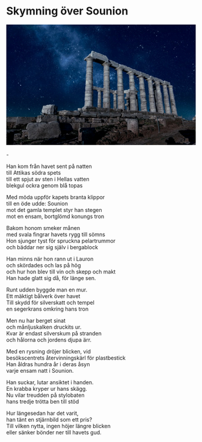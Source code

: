 # Skymning över Sounion

![Sounion](sounion.jpg)

\-

Han kom från havet sent på natten  
till Attikas södra spets  
till ett spjut av sten i Hellas vatten  
blekgul ockra genom blå topas  

Med möda uppför kapets branta klippor  
till en öde udde: Sounion  
mot det gamla templet styr han stegen  
mot en ensam, bortglömd konungs tron  

Bakom honom smeker månen  
med svala fingrar havets rygg till sömns  
Hon sjunger tyst för spruckna pelartrummor  
och bäddar ner sig själv i bergablock  

Han minns när hon rann ut i Lauron  
och skördades och las på hög  
och hur hon blev till vin och skepp och makt  
Han hade glatt sig då, för länge sen.  

Runt udden byggde man en mur.  
Ett mäktigt bålverk över havet  
Till skydd för silverskatt och tempel  
en segerkrans omkring hans tron  

Men nu har berget sinat  
och månljuskalken druckits ur.  
Kvar är endast silverskum på stranden  
och hålorna och jordens djupa ärr.  

Med en rysning dröjer blicken, vid  
besökscentrets återvinningskärl för plastbestick  
Han åldras hundra år i deras åsyn  
varje ensam natt i Sounion.  

Han suckar, lutar ansiktet i handen.  
En krabba kryper ur hans skägg.  
Nu vilar treudden på stylobaten  
hans tredje trötta ben till stöd  

Hur längesedan har det varit,  
han tänt en stjärnbild som ett pris?  
Till vilken nytta, ingen höjer längre blicken  
eller sänker bönder ner till havets gud.  

